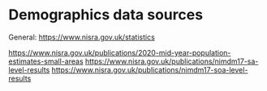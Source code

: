 # Demographics data sources

General: https://www.nisra.gov.uk/statistics

https://www.nisra.gov.uk/publications/2020-mid-year-population-estimates-small-areas
https://www.nisra.gov.uk/publications/nimdm17-sa-level-results
https://www.nisra.gov.uk/publications/nimdm17-soa-level-results

